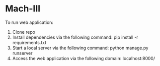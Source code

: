 # Mach-III

To run web application:

1. Clone repo
2. Install dependencies via the following command:
	pip install -r requirements.txt
3. Start a local server via the following command:
	python manage.py runserver
4. Access the web application via the following domain:
	localhost:8000/<path>
		
